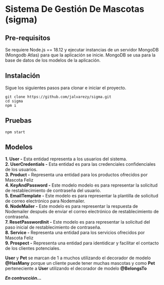 # Sistema De Gestión De Mascotas (sigma)

## Pre-requisitos

Se requiere Node.js == 18.12 y ejecutar instancias de un servidor MongoDB (Mongodb Atlas) para que la aplicación se inicie. MongoDB se usa para la base de datos de los modelos de la aplicación.

## Instalación

Sigue los siguientes pasos para clonar e iniciar el proyecto.

```git
git clone https://github.com/jalvarezy/sigma.git
cd sigma
npm i
```

## Pruebas

`npm start`

## Modelos

**1. User -**  Esta entidad representa a los usuarios del sistema.  
**2. UserCredentials -**  Esta entidad es para las credenciales confidenciales de los usuarios.  
**3. Product -** Representa una entidad para los productos ofrecidos por Mascota Feliz  
**4. KeyAndPassword -** Este modelo modelo es para representar la solicitud de restablecimiento de contraseña del usuario.  
**5. EmailTemplate -** Este modelo es para representar la plantilla de solicitud de correo electrónico para Nodemailer.  
**6. NodeMailer -** Este modelo es para representar la respuesta de Nodemailer después de enviar el correo electrónico de restablecimiento de contraseña.  
**7. ResetPasswordInit -** Este modelo es para representar la solicitud del paso inicial de restablecimiento de contraseña.  
**8. Service -** Representa una entidad para los servicios ofrecidos por Mascota Feliz  
**9. Prospect -** Representa una entidad para identidicar y facilitar el contacto de los clientes potenciales.

**User** y **Pet**  se marcan de 1 a muchos utilizando el decorador de modelo **@HasMany** porque un cliente puede tener muchas mascotas y como **Pet** perteneciente a **User** utilizando el decorador de modelo **@BelongsTo**

***En contrucción...***
